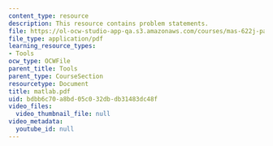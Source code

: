 ```yaml
---
content_type: resource
description: This resource contains problem statements.
file: https://ol-ocw-studio-app-qa.s3.amazonaws.com/courses/mas-622j-pattern-recognition-and-analysis-fall-2006/bdbb6c70a8bd05c032dbdb31483dc48f_matlab.pdf
file_type: application/pdf
learning_resource_types:
- Tools
ocw_type: OCWFile
parent_title: Tools
parent_type: CourseSection
resourcetype: Document
title: matlab.pdf
uid: bdbb6c70-a8bd-05c0-32db-db31483dc48f
video_files:
  video_thumbnail_file: null
video_metadata:
  youtube_id: null
---
```

